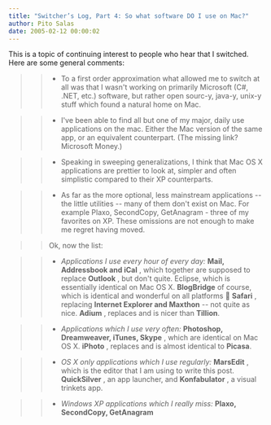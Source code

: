 ```yaml
---
title: "Switcher’s Log, Part 4: So what software DO I use on Mac?"
author: Pito Salas
date: 2005-02-12 00:00:02
---
```

This is a topic of continuing interest to people who hear that I switched.
Here are some general comments:

>>

>>   * To a first order approximation what allowed me to switch at all was
that I wasn't working on primarily Microsoft (C#, .NET, etc.) software, but
rather open sourc-y, java-y, unix-y stuff which found a natural home on Mac.

>>   * I've been able to find all but one of my major, daily use applications
on the mac. Either the Mac version of the same app, or an equivalent
counterpart. (The missing link? Microsoft Money.)

>>   * Speaking in sweeping generalizations, I think that Mac OS X
applications are prettier to look at, simpler and often simplistic compared to
their XP counterparts.

>>   * As far as the more optional, less mainstream applications -- the little
utilities -- many of them don't exist on Mac. For example Plaxo, SecondCopy,
GetAnagram - three of my favorites on XP. These omissions are not enough to
make me regret having moved.

>>

>> Ok, now the list:

>>

>>   * _Applications I use every hour of every day:_ **Mail, Addressbook and
iCal** , which together are supposed to replace **Outlook** , but don't quite.
Eclipse, which is essentially identical on Mac OS X. **BlogBridge** of course,
which is identical and wonderful on all platforms 🙂 **Safari** , replacing
**Internet Explorer and Maxthon** -- not quite as nice. **Adium** , replaces
and is nicer than **Tillion**.

>>   * _Applications which I use very often:_ **Photoshop, Dreamweaver,
iTunes, Skype** , which are identical on Mac OS X. **iPhoto** , replaces and
is almost identical to **Picasa**.

>>   * _OS X only applications which I use regularly:_ **MarsEdit** , which is
the editor that I am using to write this post. **QuickSilver** , an app
launcher, and **Konfabulator** , a visual trinkets app.

>>   * _Windows XP applications which I really miss:_ **Plaxo, SecondCopy,
GetAnagram**


